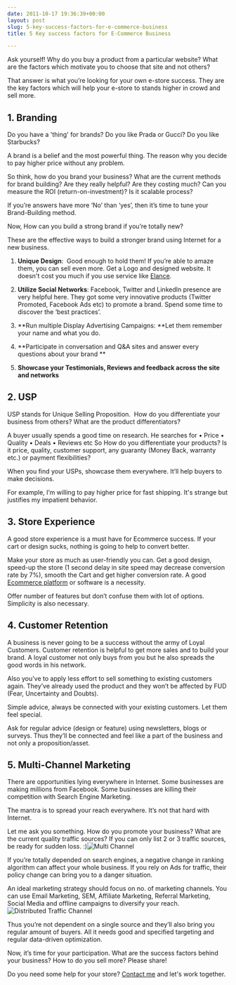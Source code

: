```yaml
---
date: 2011-10-17 19:36:39+00:00
layout: post
slug: 5-key-success-factors-for-e-commerce-business
title: 5 Key success factors for E-Commerce Business

---
```


Ask yourself! Why do you buy a product from a particular website? What are the factors which motivate you to choose that site and not others?

That answer is what you’re looking for your own e-store success. They are the key factors which will help your e-store to stands higher in crowd and sell more.


## 1. Branding


Do you have a 'thing' for brands? Do you like Prada or Gucci? Do you like Starbucks?

A brand is a belief and the most powerful thing. The reason why you decide to pay higher price without any problem.

So think, how do you brand your business? What are the current methods for brand building? Are they really helpful? Are they costing much? Can you measure the ROI (return-on-investment)? Is it scalable process?

If you’re answers have more ‘No’ than ‘yes’, then it’s time to tune your Brand-Building method.

Now, How can you build a strong brand if you’re totally new?

These are the effective ways to build a stronger brand using Internet for a new business.



	
  1. **Unique Design**:  Good enough to hold them! If you’re able to amaze them, you can sell even more. Get a Logo and designed website. It doesn't cost you much if you use service like [Elance](http://bit.ly/ak-elance).

	
  2. **Utilize Social Networks**: Facebook, Twitter and LinkedIn presence are very helpful here. They got some very innovative products (Twitter Promoted, Facebook Ads etc) to promote a brand. Spend some time to discover the ‘best practices’.

	
  3. **Run multiple Display Advertising Campaigns: **Let them remember your name and what you do.

	
  4. **Participate in conversation and Q&A sites and answer every questions about your brand
**

	
  5. **Showcase your Testimonials, Reviews and feedback across the site and networks**




## 2. USP


USP stands for Unique Selling Proposition.  How do you differentiate your business from others? What are the product differentiators?

A buyer usually spends a good time on research. He searches for
• Price
• Quality
• Deals
• Reviews etc
So How do you differentiate your products? Is it price, quality, customer support, any guaranty (Money Back, warranty etc.) or payment flexibilities?

When you find your USPs, showcase them everywhere. It’ll help buyers to make decisions.

For example, I’m willing to pay higher price for fast shipping. It's strange but justifies my impatient behavior.


## 3. Store Experience


A good store experience is a must have for Ecommerce success. If your cart or design sucks, nothing is going to help to convert better.

Make your store as much as user-friendly you can. Get a good design, speed-up the store (1 second delay in site speed may decrease conversion rate by 7%), smooth the Cart and get higher conversion rate. A good [Ecommerce platform](/ecommerce-platform/) or software is a necessity.

Offer number of features but don’t confuse them with lot of options. Simplicity is also necessary.



## 4. Customer Retention


A business is never going to be a success without the army of Loyal Customers. Customer retention is helpful to get more sales and to build your brand. A loyal customer not only buys from you but he also spreads the good words in his network.

Also you’ve to apply less effort to sell something to existing customers again. They’ve already used the product and they won’t be affected by FUD (Fear, Uncertainty and Doubts).

Simple advice, always be connected with your existing customers. Let them feel special.

Ask for regular advice (design or feature) using newsletters, blogs or surveys. Thus they’ll be connected and feel like a part of the business and not only a proposition/asset.


## 5. Multi-Channel Marketing


There are opportunities lying everywhere in Internet. Some businesses are making millions from Facebook. Some businesses are killing their competition with Search Engine Marketing.

The mantra is to spread your reach everywhere. It’s not that hard with Internet.

Let me ask you something. How do you promote your business? What are the current quality traffic sources?
If you can only list 2 or 3 traffic sources, be ready for sudden loss. :)![Multi Channel](http://dl.dropboxusercontent.com/u/19894695/myblog/Multi-Channel.png)

If you’re totally depended on search engines, a negative change in ranking algorithm can affect your whole business. If you rely on Ads for traffic, their policy change can bring you to a danger situation.

An ideal marketing strategy should focus on no. of marketing channels. You can use Email Marketing, SEM, Affiliate Marketing, Referral Marketing, Social Media and offline campaigns to diversify your reach.![Distributed Traffic Channel](http://dl.dropboxusercontent.com/u/19894695/myblog/Distributed-Traffic-Channel.png)

Thus you’re not dependent on a single source and they’ll also bring you regular amount of buyers. All it needs good and specified targeting and regular data-driven optimization.

Now, it’s time for your participation. What are the success factors behind your business? How to do you sell more? Please share!

Do you need some help for your store? [Contact me](/contact/) and let's work together.
